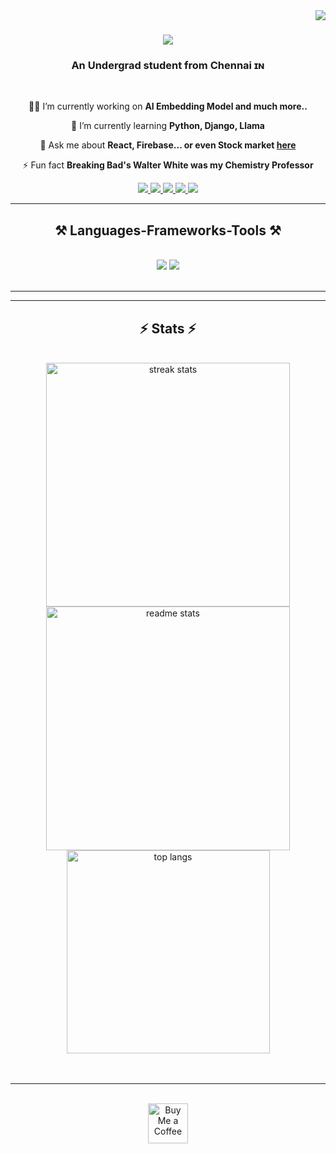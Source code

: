 <img align="right" src="https://visitor-badge.laobi.icu/badge?page_id=Tharunmoonwalker.Tharunmoonwalker" />

<h1 align="center">
    <img src="https://readme-typing-svg.herokuapp.com/?font=Righteous&size=35&center=true&vCenter=true&width=500&height=70&duration=4000&lines=Hello+There!+👋;+I'm+Tharun+Karthick!;" />
</h1>

<h3 align="center">An Undergrad student from Chennai ɪɴ</h3>

<br/>

<div align="center">
 
 👨‍💻 I’m currently working on **AI Embedding Model and much more..**
 
 🌱 I’m currently learning **Python, Django, Llama**

💬 Ask me about **React, Firebase... or even Stock market [here](https://github.com/Tharunmoonwalker/Tharunmoonwalker/issues)**

⚡ Fun fact **Breaking Bad's Walter White was my Chemistry Professor**

 </div>
 
<div align="center"> 
  <a href="mailto:karthicktharun11@gmail.com">
    <img src="https://img.shields.io/badge/Gmail-333333?style=for-the-badge&logo=gmail&logoColor=red" />
  </a>
  <a href="https://www.linkedin.com/in/tharun-karthick-865500259/" target="_blank">
    <img src="https://img.shields.io/badge/LinkedIn-0077B5?style=for-the-badge&logo=linkedin&logoColor=white" target="_blank" />
  </a>
  <a href="https://www.instagram.com/duh.itz_tharunn/">
      <img src="https://img.shields.io/badge/Instagram-333333?style=for-the-badge&logo=instagram&logoColor=pink" />
  </a>
    <a href="https://leetcode.com/Tharun_Karthick/">
        <img src="https://img.shields.io/badge/Leetcode-333333?style=for-the-badge&logo=leetcode&logoColor=yellow"/>
    </a>
    <a href="https://huggingface.co/tharunkarthick">
        <img src="https://img.shields.io/badge/Huggingface-333333?style=for-the-badge&logo=huggingface&logoColor=yellow"/>        
    </a>
</div>

 <hr/>
 
<h2 align="center">⚒️ Languages-Frameworks-Tools ⚒️</h2>
<br/>
<div align="center">
    <img src="https://skillicons.dev/icons?i=react,bootstrap,mui,html,css,vscode,github,figma,tailwind,git,r" />
    <img src="https://skillicons.dev/icons?i=nodejs,python,javascript,typescript,express,firebase,mongodb,c,java,nextjs,mysql,flask" /><br>
</div>

<br/>
<hr/>

<hr/>

<h2 align="center">⚡ Stats ⚡</h2>
<br>
<div align=center>
   <img width=390 src="https://streak-stats.demolab.com/?user=Tharunmoonwalker&count_private=true&theme=react&border_radius=10" alt="streak stats"/>
  <img width=390 src="https://github-readme-stats.vercel.app/api?username=Tharunmoonwalker&count_private=true&show_icons=true&theme=react&rank_icon=github&border_radius=10" alt="readme stats" />
  <br/>
  <img width=325 align="center" src="https://github-readme-stats.vercel.app/api/top-langs/?username=Tharunmoonwalker&hide=HTML&langs_count=8&layout=compact&theme=react&border_radius=10&size_weight=0.5&count_weight=0.5&exclude_repo=github-readme-stats" alt="top langs" />
</div>
<br/><br/>

<hr/>

<br/>

<div align="center">
<a href='https://www.instagram.com/duh.itz_tharunn/'_blank'><img height='64' style='border:0px;height:64px;' src='https://storage.ko-fi.com/cdn/kofi1.png?v=3' border='0' alt='Buy Me a Coffee' /></a>
</div>

<br/>
